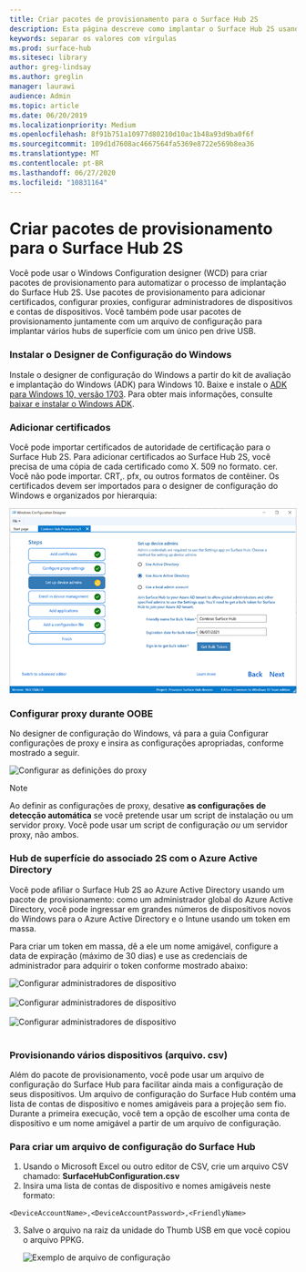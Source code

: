 ```yaml
---
title: Criar pacotes de provisionamento para o Surface Hub 2S
description: Esta página descreve como implantar o Surface Hub 2S usando pacotes de provisionamento e outras ferramentas.
keywords: separar os valores com vírgulas
ms.prod: surface-hub
ms.sitesec: library
author: greg-lindsay
ms.author: greglin
manager: laurawi
audience: Admin
ms.topic: article
ms.date: 06/20/2019
ms.localizationpriority: Medium
ms.openlocfilehash: 8f91b751a10977d80210d10ac1b48a93d9ba0f6f
ms.sourcegitcommit: 109d1d7608ac4667564fa5369e8722e569b8ea36
ms.translationtype: MT
ms.contentlocale: pt-BR
ms.lasthandoff: 06/27/2020
ms.locfileid: "10831164"
---
```

# Criar pacotes de provisionamento para o Surface Hub 2S

Você pode usar o Windows Configuration designer (WCD) para criar pacotes de provisionamento para automatizar o processo de implantação do Surface Hub 2S. Use pacotes de provisionamento para adicionar certificados, configurar proxies, configurar administradores de dispositivos e contas de dispositivos. Você também pode usar pacotes de provisionamento juntamente com um arquivo de configuração para implantar vários hubs de superfície com um único pen drive USB.

### Instalar o Designer de Configuração do Windows

Instale o designer de configuração do Windows a partir do kit de avaliação e implantação do Windows (ADK) para Windows 10. Baixe e instale o [ADK para Windows 10, versão 1703](https://go.microsoft.com/fwlink/p/?LinkId=845542). Para obter mais informações, consulte [baixar e instalar o Windows ADK](https://docs.microsoft.com/windows-hardware/get-started/adk-install).

### Adicionar certificados

Você pode importar certificados de autoridade de certificação para o Surface Hub 2S.
Para adicionar certificados ao Surface Hub 2S, você precisa de uma cópia de cada certificado como X. 509 no formato. cer. Você não pode importar. CRT,. pfx, ou outros formatos de contêiner. Os certificados devem ser importados para o designer de configuração do Windows e organizados por hierarquia:

 ![Adicionar certificados](images/sh2-wcd.png)

### Configurar proxy durante OOBE

No designer de configuração do Windows, vá para a guia Configurar configurações de proxy e insira as configurações apropriadas, conforme mostrado a seguir.

 ![Configurar as definições do proxy](images/sh2-proxy.png) 

> [!NOTE]
> Ao definir as configurações de proxy, desative **as configurações de detecção automática** se você pretende usar um script de instalação ou um servidor proxy. Você pode usar um script de configuração *ou* um servidor proxy, não ambos.

### Hub de superfície do associado 2S com o Azure Active Directory

Você pode afiliar o Surface Hub 2S ao Azure Active Directory usando um pacote de provisionamento: como um administrador global do Azure Active Directory, você pode ingressar em grandes números de dispositivos novos do Windows para o Azure Active Directory e o Intune usando um token em massa.

Para criar um token em massa, dê a ele um nome amigável, configure a data de expiração (máximo de 30 dias) e use as credenciais de administrador para adquirir o token conforme mostrado abaixo:

 ![Configurar administradores de dispositivo](images/sh2-token.png) <br><br>
 ![Configurar administradores de dispositivo](images/sh2-token2.png) <br><br>
 ![Configurar administradores de dispositivo](images/sh2-token3.png) <br><br>

### Provisionando vários dispositivos (arquivo. csv)

Além do pacote de provisionamento, você pode usar um arquivo de configuração do Surface Hub para facilitar ainda mais a configuração de seus dispositivos. Um arquivo de configuração do Surface Hub contém uma lista de contas de dispositivo e nomes amigáveis para a projeção sem fio. Durante a primeira execução, você tem a opção de escolher uma conta de dispositivo e um nome amigável a partir de um arquivo de configuração.

### Para criar um arquivo de configuração do Surface Hub

1. Usando o Microsoft Excel ou outro editor de CSV, crie um arquivo CSV chamado: **SurfaceHubConfiguration.csv**
2. Insira uma lista de contas de dispositivo e nomes amigáveis neste formato:

```
<DeviceAccountName>,<DeviceAccountPassword>,<FriendlyName>
```

3. Salve o arquivo na raiz da unidade do Thumb USB em que você copiou o arquivo PPKG.

    ![Exemplo de arquivo de configuração](images/sh2-config-file.png)
